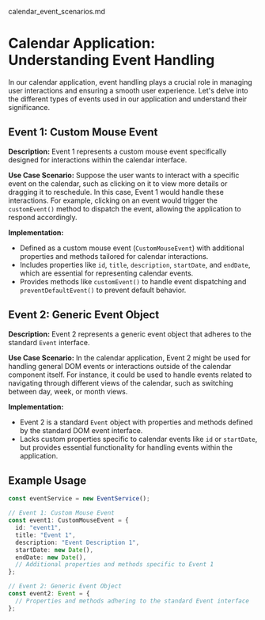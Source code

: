 calendar_event_scenarios.md
# Calendar Application: Understanding Event Handling

In our calendar application, event handling plays a crucial role in managing user interactions and ensuring a smooth user experience. Let's delve into the different types of events used in our application and understand their significance.

## Event 1: Custom Mouse Event

**Description:** Event 1 represents a custom mouse event specifically designed for interactions within the calendar interface.

**Use Case Scenario:**
Suppose the user wants to interact with a specific event on the calendar, such as clicking on it to view more details or dragging it to reschedule. In this case, Event 1 would handle these interactions. For example, clicking on an event would trigger the `customEvent()` method to dispatch the event, allowing the application to respond accordingly.

**Implementation:**
- Defined as a custom mouse event (`CustomMouseEvent`) with additional properties and methods tailored for calendar interactions.
- Includes properties like `id`, `title`, `description`, `startDate`, and `endDate`, which are essential for representing calendar events.
- Provides methods like `customEvent()` to handle event dispatching and `preventDefaultEvent()` to prevent default behavior.

## Event 2: Generic Event Object

**Description:** Event 2 represents a generic event object that adheres to the standard `Event` interface.

**Use Case Scenario:**
In the calendar application, Event 2 might be used for handling general DOM events or interactions outside of the calendar component itself. For instance, it could be used to handle events related to navigating through different views of the calendar, such as switching between day, week, or month views.

**Implementation:**
- Event 2 is a standard `Event` object with properties and methods defined by the standard DOM event interface.
- Lacks custom properties specific to calendar events like `id` or `startDate`, but provides essential functionality for handling events within the application.

## Example Usage

```typescript
const eventService = new EventService();

// Event 1: Custom Mouse Event
const event1: CustomMouseEvent = {
  id: "event1",
  title: "Event 1",
  description: "Event Description 1",
  startDate: new Date(),
  endDate: new Date(),
  // Additional properties and methods specific to Event 1
};

// Event 2: Generic Event Object
const event2: Event = {
  // Properties and methods adhering to the standard Event interface
};
